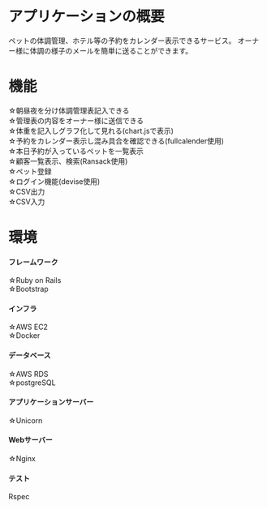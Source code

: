 # アプリケーションの概要

ペットの体調管理、ホテル等の予約をカレンダー表示できるサービス。
オーナー様に体調の様子のメールを簡単に送ることができます。

# 機能
☆朝昼夜を分け体調管理表記入できる<br>
☆管理表の内容をオーナー様に送信できる<br>
☆体重を記入しグラフ化して見れる(chart.jsで表示)<br>
☆予約をカレンダー表示し混み具合を確認できる(fullcalender使用)<br>
☆本日予約が入っているペットを一覧表示<br>
☆顧客一覧表示、検索(Ransack使用)<br>
☆ペット登録<br>
☆ログイン機能(devise使用)<br>
☆CSV出力<br>
☆CSV入力<br>

# 環境
#### フレームワーク<br>
☆Ruby on Rails<br>
☆Bootstrap<br>
#### インフラ<br>
☆AWS EC2<br>
☆Docker<br>
#### データベース<br>
☆AWS RDS<br>
☆postgreSQL<br>
#### アプリケーションサーバー<br>
☆Unicorn<br>
#### Webサーバー<br>
☆Nginx<br>
#### テスト
Rspec
